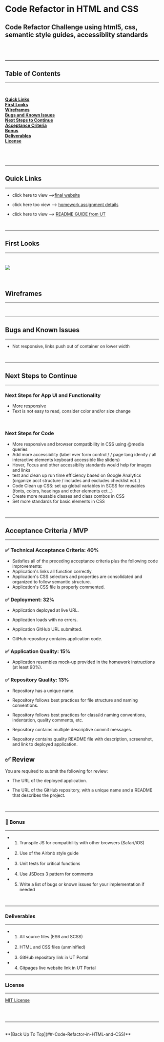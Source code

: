 # Code Refactor in HTML and CSS

## Code Refactor Challenge using html5, css, semantic style guides, accessiblity standards

## <br>

---

## Table of Contents

---

<br>

**[Quick Links](#Quick-Links)**<br>
**[First Looks](#First-Looks)**<br>
**[Wireframes](#Wireframes)**<br>
**[Bugs and Known Issues](#Bugs-and-Known-Issues)**<br>
**[Next Steps to Continue](#Next-Steps-to-Continue)**<br>
**[Acceptance Criteria](#Acceptance-Criteria-/-MVP)**<br>
**[Bonus](#Bonus)**<br>
**[Deliverables](#Deliverables)**<br>
**[License](#License)**<br>

## <br>

---

## Quick Links

---

- click here to view -->[final website](https://jessamyn27.github.io/02-Homework/)

- click here too view --> [homework assignment details](https://github.com/the-Coding-Boot-Camp-at-UT/UTA-VIRT-FSF-FT-06-2021-U-LOL/blob/master/01-HTML-Git-CSS/02-Homework/README.md)

- click here to view --> [README GUIDE from UT](https://github.com/the-Coding-Boot-Camp-at-UT/UTA-VIRT-FSF-FT-06-2021-U-LOL/blob/master/01-HTML-Git-CSS/02-Homework/Homework-Guide/README.md)

<br>

---

## First Looks

---

# ![](assets/screenshots/website.png)

<br>

## Wireframes

---

<br>

---

## Bugs and Known Issues

---

- Not responsive, links push out of container on lower width

<br>

---

## Next Steps to Continue

---

### Next Steps for App UI and Functionality

- More responsive
- Text is not easy to read, consider color and/or size change

<br>

### Next Steps for Code

- More responsive and browser compatibility in CSS using @media queries
- Add more accessibility (label ever form control / / page lang idenity / all interactive elements keyboard accessible like sliders)
- Hover, Focus and other accessibilty standards would help for images and links
- test and clean up run time efficiency based on Google Analytics (organize acct structure / includes and excludes checklist ect..)
- Code Clean up CSS: set up global variables in SCSS for reusables (fonts, colors, headings and other elements ect...)
- Create more reusable classes and class combos in CSS
- Set more standards for basic elements in CSS

<br>

---

## Acceptance Criteria / MVP

---

### ✅ Technical Acceptance Criteria: 40%

- Satisfies all of the preceding acceptance criteria plus the following code improvements:
- Application's links all function correctly.
- Application's CSS selectors and properties are consolidated and organized to follow semantic structure.
- Application's CSS file is properly commented.

### ✅ Deployment: 32%

- Application deployed at live URL.

- Application loads with no errors.

- Application GitHub URL submitted.

- GitHub repository contains application code.

### ✅ Application Quality: 15%

- Application resembles mock-up provided in the homework instructions (at least 90%).

### ✅ Repository Quality: 13%

- Repository has a unique name.

- Repository follows best practices for file structure and naming conventions.

- Repository follows best practices for class/id naming conventions, indentation, quality comments, etc.

- Repository contains multiple descriptive commit messages.

- Repository contains quality README file with description, screenshot, and link to deployed application.

## ✅ Review

You are required to submit the following for review:

- The URL of the deployed application.

- The URL of the GitHub repository, with a unique name and a README that describes the project.

<br>

---

### 🌵 Bonus

---

- 1. Transpile JS for compatibility with other browsers (Safari/iOS)
- 2. Use of the Airbnb style guide
- 3. Unit tests for critical functions
- 4. Use JSDocs 3 pattern for comments
- 5. Write a list of bugs or known issues for your implementation if needed

<br>

---

### Deliverables

---

- 1. All source files (ES6 and SCSS)
- 2. HTML and CSS files (unminified)
- 3. GitHub repository link in UT Portal
- 4. Gitpages live website link in UT Portal

---

### License

---

[MIT License](https://opensource.org/licenses/MIT)

<br>
<br>

---
<br>
**[Back Up To Top](##-Code-Refactor-in-HTML-and-CSS)**<br>
